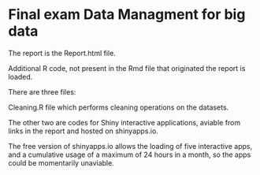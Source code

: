 # Final exam Data Managment for big data

The report is the Report.html file.

Additional R code, not present in the Rmd file that originated the report is loaded.

There are three files: 

Cleaning.R file which performs cleaning operations on the datasets. 

The other two are codes for Shiny interactive applications, aviable from links in the report and hosted on shinyapps.io.

The free version of shinyapps.io allows the loading of five interactive apps, and a cumulative usage of a maximum of 24 hours in a month, so the apps could be momentarily unaviable.

